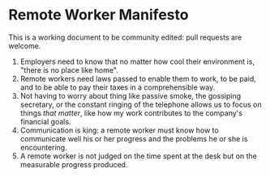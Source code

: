 # Remote Worker Manifesto

This is a working document to be community edited: pull requests are welcome.

1. Employers need to know that no matter how cool their environment is, "there is no place like home".
2. Remote workers need laws passed to enable them to work, to be paid, and to be able to pay their taxes in a comprehensible way.
3. Not having to worry about thing like passive smoke, the gossiping secretary, or the constant ringing of the telephone allows us to focus on things *that matter*, like how my work contributes to the company's financial goals.  
4. Communication is king: a remote worker must know how to communicate well his or her progress and the problems he or she is encountering.
5. A remote worker is not judged on the time spent at the desk but on the measurable progress produced.
